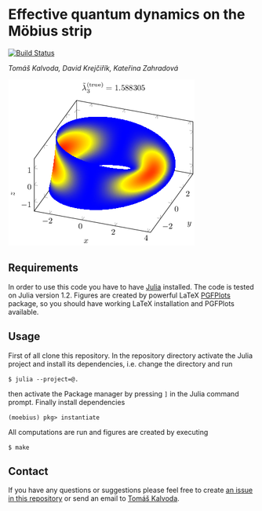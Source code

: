 
# Effective quantum dynamics on the Möbius strip

[![Build Status](https://travis-ci.com/kalvotom/moebius.svg?branch=master)](https://travis-ci.com/kalvotom/moebius)

*Tomáš Kalvoda, David Krejčiřík, Kateřina Zahradová*

![Mobius strip](images/moebius.png)

## Requirements

In order to use this code you have to have [Julia](https://www.julialang.org) installed.
The code is tested on Julia version 1.2. 
Figures are created by powerful LaTeX [PGFPlots](https://ctan.org/pkg/pgfplots) package, so you should have working LaTeX installation and PGFPlots available.

## Usage

First of all clone this repository.
In the repository directory activate the Julia project and install its dependencies, i.e. change the directory and run

```
$ julia --project=@.
```

then activate the Package manager by pressing `]` in the Julia command prompt.
Finally install dependencies

```
(moebius) pkg> instantiate
```

All computations are run and figures are created by executing

```
$ make
```

## Contact

If you have any questions or suggestions please feel free to create [an issue in this repository](https://github.com/kalvotom/moebius/issues/new) or send an email to [Tomáš Kalvoda](mailto:tom.kalvoda@gmail.com).
